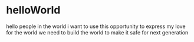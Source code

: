 # helloWorld

hello people in the world 
i want to use this opportunity to express my love for the world 
we need to build the world 
to make it safe for next generation
